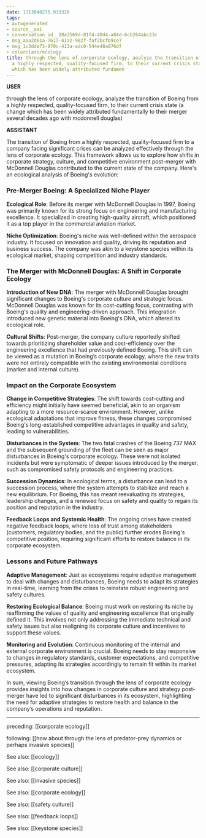 ```yaml
---
date: 1713840275.933326
tags:
- autogenerated
- source__oai
- conversation_id__28a3569d-81f4-40d4-a84d-6cb264abc23c
- msg_aaa2d61a-7617-41a2-982f-faf2bcfb9ce7
- msg_1c3dde73-970c-413a-adc0-544e48a876df
- colorclass/ecology
title: through the lens of corporate ecology, analyze the transition of boeing from
  a highly respected, quality-focused firm, to their current crisis state (a change
  which has been widely attributed fundamen
---
```


**USER**

through the lens of corporate ecology, analyze the transition of Boeing from a highly respected, quality-focused firm, to their current crisis state (a change which has been widely attributed fundamentally to their merger several decades ago with mcdonnell douglas)


**ASSISTANT**

The transition of Boeing from a highly respected, quality-focused firm to a company facing significant crises can be analyzed effectively through the lens of corporate ecology. This framework allows us to explore how shifts in corporate strategy, culture, and competitive environment post-merger with McDonnell Douglas contributed to the current state of the company. Here's an ecological analysis of Boeing's evolution:

### Pre-Merger Boeing: A Specialized Niche Player

**Ecological Role**: Before its merger with McDonnell Douglas in 1997, Boeing was primarily known for its strong focus on engineering and manufacturing excellence. It specialized in creating high-quality aircraft, which positioned it as a top player in the commercial aviation market.

**Niche Optimization**: Boeing's niche was well-defined within the aerospace industry. It focused on innovation and quality, driving its reputation and business success. The company was akin to a keystone species within its ecological market, shaping competition and industry standards.

### The Merger with McDonnell Douglas: A Shift in Corporate Ecology

**Introduction of New DNA**: The merger with McDonnell Douglas brought significant changes to Boeing's corporate culture and strategic focus. McDonnell Douglas was known for its cost-cutting focus, contrasting with Boeing's quality and engineering-driven approach. This integration introduced new genetic material into Boeing's DNA, which altered its ecological role.

**Cultural Shifts**: Post-merger, the company culture reportedly shifted towards prioritizing shareholder value and cost-efficiency over the engineering excellence that had previously defined Boeing. This shift can be viewed as a mutation in Boeing’s corporate ecology, where the new traits were not entirely compatible with the existing environmental conditions (market and internal culture).

### Impact on the Corporate Ecosystem

**Change in Competitive Strategies**: The shift towards cost-cutting and efficiency might initially have seemed beneficial, akin to an organism adapting to a more resource-scarce environment. However, unlike ecological adaptations that improve fitness, these changes compromised Boeing's long-established competitive advantages in quality and safety, leading to vulnerabilities.

**Disturbances in the System**: The two fatal crashes of the Boeing 737 MAX and the subsequent grounding of the fleet can be seen as major disturbances in Boeing's corporate ecology. These were not isolated incidents but were symptomatic of deeper issues introduced by the merger, such as compromised safety protocols and engineering practices.

**Succession Dynamics**: In ecological terms, a disturbance can lead to a succession process, where the system attempts to stabilize and reach a new equilibrium. For Boeing, this has meant reevaluating its strategies, leadership changes, and a renewed focus on safety and quality to regain its position and reputation in the industry.

**Feedback Loops and Systemic Health**: The ongoing crises have created negative feedback loops, where loss of trust among stakeholders (customers, regulatory bodies, and the public) further erodes Boeing's competitive position, requiring significant efforts to restore balance in its corporate ecosystem.

### Lessons and Future Pathways

**Adaptive Management**: Just as ecosystems require adaptive management to deal with changes and disturbances, Boeing needs to adapt its strategies in real-time, learning from the crises to reinstate robust engineering and safety cultures.

**Restoring Ecological Balance**: Boeing must work on restoring its niche by reaffirming the values of quality and engineering excellence that originally defined it. This involves not only addressing the immediate technical and safety issues but also realigning its corporate culture and incentives to support these values.

**Monitoring and Evolution**: Continuous monitoring of the internal and external corporate environment is crucial. Boeing needs to stay responsive to changes in regulatory standards, customer expectations, and competitive pressures, adapting its strategies accordingly to remain fit within its market ecosystem.

In sum, viewing Boeing’s transition through the lens of corporate ecology provides insights into how changes in corporate culture and strategy post-merger have led to significant disturbances in its ecosystem, highlighting the need for adaptive strategies to restore health and balance in the company’s operations and reputation.


---

preceding: [[corporate ecology]]  


following: [[how about through the lens of predator-prey dynamics or perhaps invasive species]]

See also: [[ecology]]


See also: [[corporate culture]]


See also: [[invasive species]]


See also: [[corporate ecology]]


See also: [[safety culture]]


See also: [[feedback loops]]


See also: [[keystone species]]